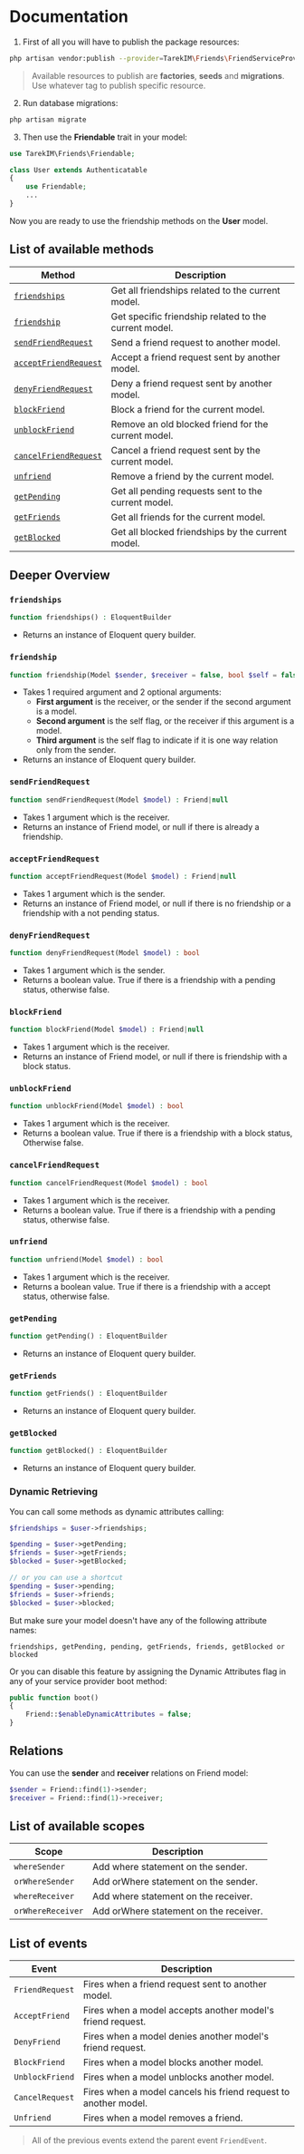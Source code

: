 # Documentation

1. First of all you will have to publish the package resources:
```bash
php artisan vendor:publish --provider=TarekIM\Friends\FriendServiceProvider
```
>Available resources to publish are **factories**, **seeds** and **migrations**. Use whatever tag to publish specific resource.

2. Run database migrations:
```bash
php artisan migrate
```

3. Then use the **Friendable** trait in your model:
```php
use TarekIM\Friends\Friendable;

class User extends Authenticatable
{
	use Friendable;
	...
}
```
Now you are ready to use the friendship methods on the **User** model.

## List of available methods
| Method | Description |
| --- | --- |
| [`friendships`](#friendships) | Get all friendships related to the current model. |
| [`friendship`](#friendship) | Get specific friendship related to the current model. |
| [`sendFriendRequest`](#sendFriendRequest) | Send a friend request to another model. |
| [`acceptFriendRequest`](#acceptFriendRequest) | Accept a friend request sent by another model. |
| [`denyFriendRequest`](#denyFriendRequest) | Deny a friend request sent by another model. |
| [`blockFriend`](#blockFriend) | Block a friend for the current model. |
| [`unblockFriend`](#unblockFriend) | Remove an old blocked friend for the current model. |
| [`cancelFriendRequest`](#cancelFriendRequest) | Cancel a friend request sent by the current model. |
| [`unfriend`](#unfriend) | Remove a friend by the current model. |
| [`getPending`](#getPending) | Get all pending requests sent to the current model. |
| [`getFriends`](#getFriends) | Get all friends for the current model. |
| [`getBlocked`](#getBlocked) | Get all blocked friendships by the current model. |

## Deeper Overview
### `friendships`
```php
function friendships() : EloquentBuilder
```
* Returns an instance of Eloquent query builder.

### `friendship`
```php
function friendship(Model $sender, $receiver = false, bool $self = false) : EloquentBuilder
```
* Takes 1 required argument and 2 optional arguments:
  - **First argument** is the receiver, or the sender if the second argument is a model.
  - **Second argument** is the self flag, or the receiver if this argument is a model.
  - **Third argument** is the self flag to indicate if it is one way relation only from the sender.
* Returns an instance of Eloquent query builder.

### `sendFriendRequest`
```php
function sendFriendRequest(Model $model) : Friend|null
```
* Takes 1 argument which is the receiver.
* Returns an instance of Friend model, or null if there is already a friendship.

### `acceptFriendRequest`
```php
function acceptFriendRequest(Model $model) : Friend|null
```
* Takes 1 argument which is the sender.
* Returns an instance of Friend model, or null if there is no friendship or a friendship with a not pending status.

### `denyFriendRequest`
```php
function denyFriendRequest(Model $model) : bool
```
* Takes 1 argument which is the sender.
* Returns a boolean value. True if there is a friendship with a pending status, otherwise false.

### `blockFriend`
```php
function blockFriend(Model $model) : Friend|null
```
* Takes 1 argument which is the receiver.
* Returns an instance of Friend model, or null if there is friendship with a block status.

### `unblockFriend`
```php
function unblockFriend(Model $model) : bool
```
* Takes 1 argument which is the receiver.
* Returns a boolean value. True if there is a friendship with a block status, Otherwise false.

### `cancelFriendRequest`
```php
function cancelFriendRequest(Model $model) : bool
```
* Takes 1 argument which is the receiver.
* Returns a boolean value. True if there is a friendship with a pending status, otherwise false.

### `unfriend`
```php
function unfriend(Model $model) : bool
```
* Takes 1 argument which is the receiver.
* Returns a boolean value. True if there is a friendship with a accept status, otherwise false.

### `getPending`
```php
function getPending() : EloquentBuilder
```
* Returns an instance of Eloquent query builder.

### `getFriends`
```php
function getFriends() : EloquentBuilder
```
* Returns an instance of Eloquent query builder.

### `getBlocked`
```php
function getBlocked() : EloquentBuilder
```
* Returns an instance of Eloquent query builder.

### Dynamic Retrieving
You can call some methods as dynamic attributes calling:
```php
$friendships = $user->friendships;

$pending = $user->getPending;
$friends = $user->getFriends;
$blocked = $user->getBlocked;

// or you can use a shortcut
$pending = $user->pending;
$friends = $user->friends;
$blocked = $user->blocked;
```
But make sure your model doesn't have any of the following attribute names:

    friendships, getPending, pending, getFriends, friends, getBlocked or blocked

Or you can disable this feature by assigning the Dynamic Attributes flag in any of your service provider boot method:
```php
public function boot()
{
	Friend::$enableDynamicAttributes = false;
}
```

## Relations
You can use the **sender** and **receiver** relations on Friend model:
```php
$sender = Friend::find(1)->sender;
$receiver = Friend::find(1)->receiver;
```

## List of available scopes
| Scope | Description |
| --- | --- |
| `whereSender` | Add where statement on the sender. |
| `orWhereSender` | Add orWhere statement on the sender. |
| `whereReceiver` | Add where statement on the receiver. |
| `orWhereReceiver` | Add orWhere statement on the receiver. |

## List of events
| Event | Description |
| --- | --- |
| `FriendRequest` | Fires when a friend request sent to another model. |
| `AcceptFriend` | Fires when a model accepts another model's friend request. |
| `DenyFriend` | Fires when a model denies another model's friend request. |
| `BlockFriend` | Fires when a model blocks another model. |
| `UnblockFriend` | Fires when a model unblocks another model. |
| `CancelRequest` | Fires when a model cancels his friend request to another model. |
| `Unfriend` | Fires when a model removes a friend. |
>All of the previous events extend the parent event `FriendEvent`.
